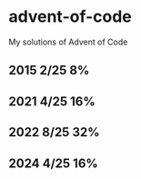 # advent-of-code
My solutions of Advent of Code

## 2015 2/25 8%
## 2021 4/25 16%
## 2022 8/25 32%
## 2024 4/25 16%
